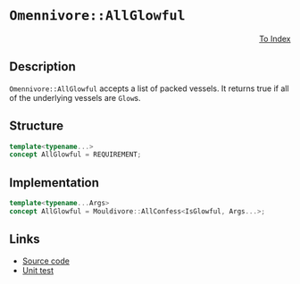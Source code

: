 <!-- Copyright 2024 Feng Mofan
SPDX-License-Identifier: Apache-2.0 -->

# `Omennivore::AllGlowful`

<p style='text-align: right;'><a href="../../concepts.md#omennivore-all-glowful">To Index</a></p>

## Description

`Omennivore::AllGlowful` accepts a list of packed vessels.
It returns true if all of the underlying vessels are `Glow`s.

## Structure

```C++
template<typename...>
concept AllGlowful = REQUIREMENT;
```

## Implementation

```C++
template<typename...Args>
concept AllGlowful = Mouldivore::AllConfess<IsGlowful, Args...>;
```

## Links

- [Source code](../../../../conceptrodon/omennivore/concepts/all_glowful.hpp)
- [Unit test](../../../../tests/unit/concepts/omennivore/all_glowful.test.hpp)
